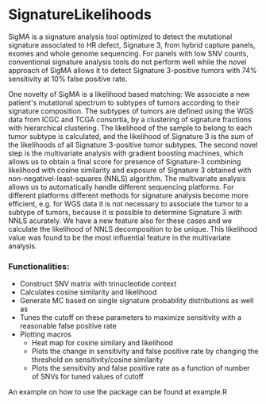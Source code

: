 # SignatureLikelihoods
SigMA is a signature analysis tool optimized to detect the mutational signature associated to HR defect, Signature 3, from hybrid capture panels, exomes and whole genome sequencing. For panels with low SNV counts, conventional signature analysis tools do not perform well while the novel approach of SigMA allows it to detect Signature 3-positive tumors with 74% sensitivity at 10% false positive rate.

One novelty of SigMA is a likelihood based matching: We associate a new patient's mutational spectrum to subtypes of tumors according to their signature composition. The subtypes of tumors are defined using the WGS data from ICGC and TCGA consortia, by a clustering of signature fractions with hierarchical clustering. The likelihood of the sample to belong to each tumor subtype is calculated, and the likelihood of Signature 3 is the sum of the likelihoods of all Signature 3-positive tumor subtypes. The second novel step is the multivariate analysis with gradient boosting machines, which allows us to obtain a final score for presence of Signature-3 combining likelihood with cosine similarity and exposure of Signature 3 obtained with non-negativel-least-squares (NNLS) algorithm. The multivariate analysis allows us to automatically handle different sequencing platforms. For different platforms different methods for signature analysis become more efficient, e.g. for WGS data it is not necessary to associate the tumor to a subtype of tumors, because it is possible to determine Signature 3 with NNLS acurately. We have a new feature also for these cases and we calculate the likelihood of NNLS decomposition to be unique. This likelihood value was found to be the most influential feature in the multivariate analysis.

### Functionalities:

* Construct SNV matrix with trinucleotide context
* Calculates cosine similarity and likelihood
* Generate MC based on single signature probability distributions as well as 
* Tunes the cutoff on these parameters to maximize sensitivity with a reasonable false positive rate
* Plotting macros
  * Heat map for cosine similary and likelihood
  * Plots the change in sensitivity and false positive rate by changing the threshold on sensitivity/cosine similarity
  * Plots the sensitivity and false positive rate as a function of number of SNVs for tuned values of cutoff

An example on how to use the package can be found at example.R

